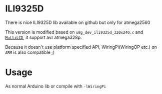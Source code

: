# ILI9325D
There is nice ILI9325D lib available on github but only for atmega2560

This version is modified based on `u8g_dev_ili9325d_320x240.c` and [`MultiLCD`](https://github.com/stanleyhuangyc/MultiLCD), it support avr atmega328p.

Because it doesn't use platform specified API, WiringPi(WiringOP etc.) on `ARM` is also compatible ;)

# Usage
As normal Arduino lib or compile with `-lWiringPi`
